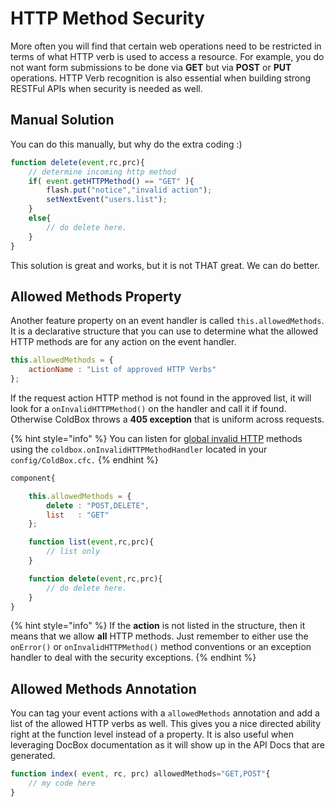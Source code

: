 # HTTP Method Security

More often you will find that certain web operations need to be restricted in terms of what HTTP verb is used to access a resource. For example, you do not want form submissions to be done via **GET** but via **POST** or **PUT** operations. HTTP Verb recognition is also essential when building strong RESTFul APIs when security is needed as well.

## Manual Solution

You can do this manually, but why do the extra coding :\)

```javascript
function delete(event,rc,prc){
    // determine incoming http method
    if( event.getHTTPMethod() == "GET" ){
        flash.put("notice","invalid action");
        setNextEvent("users.list");
    }
    else{
        // do delete here.
    }
}
```

This solution is great and works, but it is not THAT great. We can do better.

## Allowed Methods Property

Another feature property on an event handler is called `this.allowedMethods`. It is a declarative structure that you can use to determine what the allowed HTTP methods are for any action on the event handler. 

```javascript
this.allowedMethods = {
    actionName : "List of approved HTTP Verbs"
};
```

If the request action HTTP method is not found in the approved list, it will look for a `onInvalidHTTPMethod()` on the handler and call it if found. Otherwise ColdBox throws a **405 exception** that is uniform across requests.

{% hint style="info" %}
You can listen for [global invalid HTTP](../../getting-started/configuration/coldbox.cfc/configuration-directives/) methods using the `coldbox.onInvalidHTTPMethodHandler` located in your `config/ColdBox.cfc.`
{% endhint %}

```javascript
component{

    this.allowedMethods = {
        delete : "POST,DELETE",
        list   : "GET"
    };

    function list(event,rc,prc){
        // list only
    }

    function delete(event,rc,prc){
        // do delete here.
    }
}
```

{% hint style="info" %}
If the **action** is not listed in the structure, then it means that we allow **all** HTTP methods. Just remember to either use the `onError()` or `onInvalidHTTPMethod()` method conventions or an exception handler to deal with the security exceptions.
{% endhint %}

## Allowed Methods Annotation

You can tag your event actions with a `allowedMethods` annotation and add a list of the allowed HTTP verbs as well. This gives you a nice directed ability right at the function level instead of a property. It is also useful when leveraging DocBox documentation as it will show up in the API Docs that are generated.

```javascript
function index( event, rc, prc) allowedMethods="GET,POST"{
    // my code here
}
```



